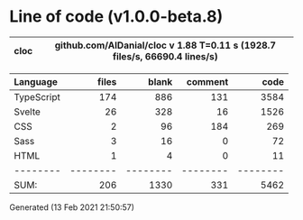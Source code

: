 # Line of code (v1.0.0-beta.8)

cloc|github.com/AlDanial/cloc v 1.88  T=0.11 s (1928.7 files/s, 66690.4 lines/s)
--- | ---

Language|files|blank|comment|code
:-------|-------:|-------:|-------:|-------:
TypeScript|174|886|131|3584
Svelte|26|328|16|1526
CSS|2|96|184|269
Sass|3|16|0|72
HTML|1|4|0|11
--------|--------|--------|--------|--------
SUM:|206|1330|331|5462

Generated (13 Feb 2021 21:50:57)
